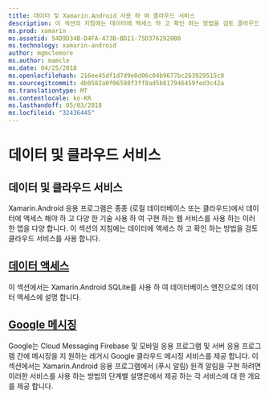 ```yaml
---
title: 데이터 및 Xamarin.Android 사용 하 여 클라우드 서비스
description: 이 섹션의 지침에는 데이터에 액세스 하 고 확인 하는 방법을 검토 클라우드 서비스를 사용 합니다.
ms.prod: xamarin
ms.assetid: 54D9D34B-D4FA-473B-BD11-75D3762920B0
ms.technology: xamarin-android
author: mgmclemore
ms.author: mamcle
ms.date: 04/25/2018
ms.openlocfilehash: 216ee45df1d7d9e0d06c04b9677bc263929515c0
ms.sourcegitcommit: 4b0582a0f06598f3ff8ad5b817946459fed3c42a
ms.translationtype: MT
ms.contentlocale: ko-KR
ms.lasthandoff: 05/03/2018
ms.locfileid: "32436445"
---
```

# <a name="data-and-cloud-services"></a>데이터 및 클라우드 서비스

## <a name="data-and-cloud-services"></a>데이터 및 클라우드 서비스

Xamarin.Android 응용 프로그램은 종종 (로컬 데이터베이스 또는 클라우드)에서 데이터에 액세스 해야 하 고 다양 한 기술 사용 하 여 구현 하는 웹 서비스를 사용 하는 이러한 앱을 다양 합니다. 이 섹션의 지침에는 데이터에 액세스 하 고 확인 하는 방법을 검토 클라우드 서비스를 사용 합니다.

## <a name="data-accessandroiddata-clouddata-accessindexmd"></a>[데이터 액세스](~/android/data-cloud/data-access/index.md)

이 섹션에서는 Xamarin.Android SQLite를 사용 하 여 데이터베이스 엔진으로의 데이터 액세스에 설명 합니다.
 
## <a name="google-messagingandroiddata-cloudgoogle-messagingindexmd"></a>[Google 메시징](~/android/data-cloud/google-messaging/index.md)

Google는 Cloud Messaging Firebase 및 모바일 응용 프로그램 및 서버 응용 프로그램 간에 메시징을 지 원하는 레거시 Google 클라우드 메시징 서비스를 제공 합니다. 이 섹션에서는 Xamarin.Android 응용 프로그램에서 (푸시 알림) 원격 알림을 구현 하려면 이러한 서비스를 사용 하는 방법의 단계별 설명은에서 제공 하는 각 서비스에 대 한 개요를 제공 합니다.



